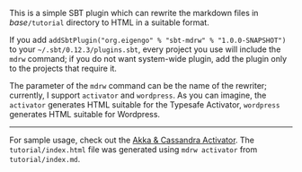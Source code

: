 This is a simple SBT plugin which can rewrite the markdown files in _base_``/tutorial`` directory to HTML in a suitable format.

If you add ``addSbtPlugin("org.eigengo" % "sbt-mdrw" % "1.0.0-SNAPSHOT")`` to your ``~/.sbt/0.12.3/plugins.sbt``, 
every project you use will include the ``mdrw`` command; if you do not want system-wide plugin, add the plugin only to
the projects that require it. 

The parameter of the ``mdrw`` command can be the name of the rewriter; currently, I support ``activator`` and ``wordpress``. 
As you can imagine, the ``activator`` generates HTML suitable for the Typesafe Activator, ``wordpress`` generates HTML 
suitable for Wordpress.

---

For sample usage, check out the [Akka & Cassandra Activator](https://github.com/eigengo/activator-akka-cassandra). The
``tutorial/index.html`` file was generated using ``mdrw activator`` from ``tutorial/index.md``.

